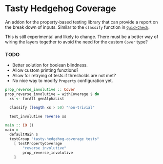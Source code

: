 # Tasty Hedgehog Coverage

An addon for the property-based testing library that can provide a report on the
break down of inputs. Similar to the `classify` function in [`QuickCheck`](https://hackage.haskell.org/package/QuickCheck-2.11.3/docs/Test-QuickCheck-Property.html#v:classify).

This is still experimental and likely to change. There must be a better way of
wiring the layers together to avoid the need for the custom `Cover` type?

### TODO

- Better solution for boolean blindness.
- Allow custom printing functions?
- Allow for retrying of tests if thresholds are not met?
- No nice way to modify `Property` configuration yet.

```haskell
prop_reverse_involutive :: Cover
prop_reverse_involutive = withCoverage $ do
  xs <- forAll genAlphaList

  classify (length xs > 50) "non-trivial"

  test_involutive reverse xs
  
main :: IO ()
main =
  defaultMain $
  testGroup "tasty-hedgehog-coverage tests"
    [ testPropertyCoverage
        "reverse involutive"
        prop_reverse_involutive
    ]
```
